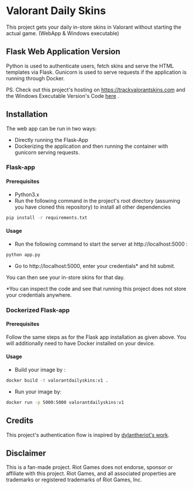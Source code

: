 # Valorant Daily Skins

This project gets your daily in-store skins in Valorant without starting the actual game. (WebApp &amp; Windows executable)

## Flask Web Application Version
Python is used to authenticate users, fetch skins and serve the HTML templates via Flask. Gunicorn is used to serve requests if the application is running through Docker.

PS. Check out this project's hosting on https://trackvalorantskins.com and the Windows Executable Version's Code [here](https://github.com/deepsidh9/Valorant-Daily-Skins/tree/windowsapp) .

## Installation

The web app can be run in two ways:
- Directly running the Flask-App
- Dockerizing the application and then running the container with gunicorn serving requests.


### Flask-app

#### Prerequisites 
- Python3.x
- Run the following command in the project's root directory (assuming you have cloned this repository) to install all other dependencies

```sh
pip install -r requirements.txt
```
#### Usage
- Run the following command to start the server at http://localhost:5000 :
```sh
python app.py
```
- Go to http://localhost:5000, enter your credentials* and hit submit.
 
 You can then see your in-store skins for that day.
 
*You can inspect the code and see that running this project does not store your credentials anywhere. 

### Dockerized Flask-app

#### Prerequisites 

Follow the same steps as for the Flask app installation as given above. You will additionally need to have Docker installed on your device.
#### Usage
- Build your image by :
```sh
docker build -t valorantdailyskins:v1 .
```
- Run your image by:
```sh
docker run -p 5000:5000 valorantdailyskins:v1
```
## Credits
This project's authentication flow is inspired by [dylantheriot's work](https://github.com/dylantheriot/valorant-match-history). 

## Disclaimer
This is a fan-made project. Riot Games does not endorse, sponsor or affiliate with this project. Riot Games, and all associated properties are trademarks or registered trademarks of Riot Games, Inc.
